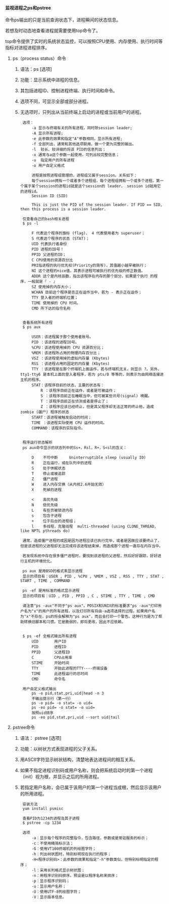 #### 监视进程之ps和pstree ####
命令ps输出的只是当前查询状态下，进程瞬间的状态信息。

若想及时动态地查看进程就需要使用top命令了。

top命令提供了实时的系统状态监控，可以按照CPU使用、内存使用、执行时间等指标对进程进程排序。

1. ps（process status）命令
	1. 语法：ps  [选项]
	2. 功能：显示系统中进程的信息。
	3. 其包括进程ID、控制进程终端、执行时间和命令。
	4. 选项不同，可显示全部或部分进程。
	5. 无选项时，只列出从当前终端上启动的进程或当前用户的进程。

			选项：
				-a 显示与终端有关的所有进程，同时除session leader;
				-A 显示所有进程;
				-e 此参数的效果和指定"A"参数相同，显示所有进程;
				-f 全部列出，通常和其他选项联用，做一个更为完整的输出。
				-l  较长、较详细的将该 PID的信息列出；
				-x 通常与a这个参数一起使用，可列出较完整信息；
				-u  指定用户的所有进程
				-o 用户自定义格式

				进程是按照进程组管理的，进程组又属于session。关系如下：
				每个session拥有一个或者多个进程组，每个进程组拥有一个或多个进程。第一个属于某个session的进程id就是这个session的 leader， session id就用它的进程id。
				Session ID (SID)
				
				This is just the PID of the session leader. If PID == SID, then this process is a session leader.

			仅查看自己的bash相关进程
			$ ps -l
		
				F 代表这个程序的旗标 (flag)， 4 代表使用者为 superuser；
				S 代表这个程序的状态 (STAT)；
				UID 代表执行者身份
				PID 进程的ID号！
				PPID 父进程的ID；
				C CPU使用的资源百分比
				PRI指进程的执行优先权(Priority的简写)，其值越小越早被执行；
				NI 这个进程的nice值，其表示进程可被执行的优先级的修正数值。
				ADDR 这个是内核函数，指出该程序在内存的那个部分。如果是个执行 的程序，一般就是『 - 』
				SZ 使用掉的内存大小；
				WCHAN 目前这个程序是否正在运作当中，若为 - 表示正在运作；
				TTY 登入者的终端机位置；
				TIME 使用掉的 CPU 时间。
				CMD 所下达的指令名称


			查看系统所有进程
			$ ps aux 
			
				USER：该进程属于那个使用者账号。
				PID ：该进程的进程ID号。
				%CPU：该进程使用掉的 CPU 资源百分比；
				%MEM：该进程所占用的物理内存百分比；
				VSZ ：该进程使用掉的虚拟内存量 (Kbytes)
				RSS ：该进程占用的固定的内存量 (Kbytes)
				TTY ：该进程是在那个终端机上面运作，若与终端机无关，则显示 ?。另外， tty1-tty6 是本机上面的登入者程序，若为 pts/0 等等的，则表示为由网络连接进主机的程序。
				STAT：该程序目前的状态，主要的状态有：
					R ：该程序目前正在运作，或者是可被运作；
					S ：该程序目前正在睡眠当中，但可被某些讯号(signal) 唤醒。
					T ：该程序目前正在侦测或者是停止了；
					Z ：该程序应该已经终止，但是其父程序却无法正常的终止他，造成 zombie (疆尸) 程序的状态
				START：该进程被触发启动的时间；
				TIME ：该进程实际使用 CPU 运作的时间。
				COMMAND：该程序的实际指令。


			程序运行状态解析
			ps aux命令显示的状态列中的Ss+，Rsl，R+，S<sl的含义：
			
			    D    不可中断     Uninterruptible sleep (usually IO)
			    R    正在运行，或在队列中的进程
			    S    处于休眠状态
			    T    停止或被追踪
			    Z    僵尸进程
			    W    进入内存交换（从内核2.6开始无效）
			    X    死掉的进程
			
			    <    高优先级
			    N    低优先级
			    L    有些页被锁进内存
			    s    包含子进程
			    +    位于后台的进程组；
			    l    多线程，克隆线程  multi-threaded (using CLONE_THREAD, like NPTL pthreads do)

			通常，造成僵尸进程的成因是因为进程应该已执行完毕，或者是因故应该要终止了，但是该进程的父进程却无法完成将该进程结束掉，而造成那个进程一直存在内存当中。

			若发现系统中存在很多僵尸进程时，要找到该进程的父进程，然后好好跟踪，好好进行主机的环境优化。

			ps aux 是用BSD的格式来显示进程
			显示的项目有：USER , PID , %CPU , %MEM , VSZ , RSS , TTY , STAT , START , TIME , COMMAND
			
			ps -ef 是用标准的格式显示进程
			显示的项目有：UID , PID , PPID , C , STIME , TTY , TIME , CMD

			请注意"ps -aux"不同于"ps aux"。POSIX和UNIX的标准要求"ps -aux"打印用户名为"x"的用户的所有进程，以及打印所有将由-a选项选择的过程。如果用户名为"x"不存在，ps的将会解释为"ps aux"，而且会打印一个警告。这种行为是为了帮助转换旧脚本和习惯。它是脆弱的，即将更改，因此不应依赖。


			$ ps -ef 全格式输出所有进程
			    UID       用户ID
				PID       进程ID
				PPID      父进程ID
				C         CPU占用率
				STIME     开始时间
				TTY       开始此进程的TTY----终端设备
				TIME      此进程运行的总时间
				CMD       命令名

			用户自定义格式输出
				ps -o pid,stat,pri,uid|head -n 3
				不输出提示行（第一行）
				ps -o pid= -o stat= -o uid=
				ps -eo pid= -o stat= -o uid=
				按照uid排序
				ps -eo pid,stat,pri,uid --sort uid|tail


2. pstree命令
	1. 语法： pstree [选项]
	2. 功能：以树状方式表现进程的父子关系。
	3. 用ASCII字符显示树状结构，清楚地表达进程间的相互关系。
	4. 如果不指定进程识别码或用户名称，则会把系统启动时的第一个进程（init）视为根，并显示之后的所用进程。
	5. 若指定用户名称，会已属于该用户的第一个进程当成根，然后显示该用户的所用进程。
	
			安装方法
			yum install psmisc
			
			查看PID为1234的进程及其子进程
			$ pstree -cp 1234

			选项
				-a：显示每个程序的完整指令，包含路径，参数或是常驻服务的标示；
				-c：不使用精简标示法；
				-G：使用VT100终端机的列绘图字符；
				-h：列出树状图时，特别标明现在执行的程序；
				-H<程序识别码>：此参数的效果和指定"-h"参数类似，但特别标明指定的程序；
				-l：采用长列格式显示树状图；
				-n：用程序识别码排序。预设是以程序名称来排序；
				-p：显示程序识别码；
				-u：显示用户名称；
				-U：使用UTF-8列绘图字符；
				-V：显示版本信息。





